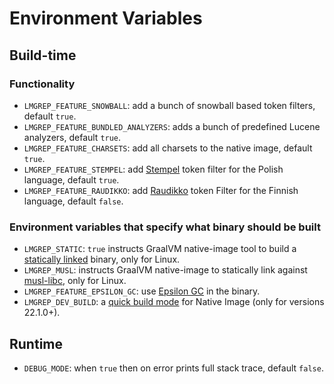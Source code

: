 # Environment Variables

## Build-time

### Functionality

- `LMGREP_FEATURE_SNOWBALL`: add a bunch of snowball based token filters, default `true`.
- `LMGREP_FEATURE_BUNDLED_ANALYZERS`: adds a bunch of predefined Lucene analyzers, default `true`. 
- `LMGREP_FEATURE_CHARSETS`: add all charsets to the native image, default `true`.
- `LMGREP_FEATURE_STEMPEL`: add [Stempel](https://lucene.apache.org/core/6_6_0/analyzers-stempel/org/apache/lucene/analysis/stempel/package-summary.html) token filter for the Polish language, default `true`.
- `LMGREP_FEATURE_RAUDIKKO`: add [Raudikko](https://github.com/EvidentSolutions/raudikko) token Filter for the Finnish language, default `false`.

### Environment variables that specify what binary should be built

- `LMGREP_STATIC`: `true` instructs GraalVM native-image tool to build a [statically linked](https://www.graalvm.org/22.0/reference-manual/native-image/StaticImages/) binary, only for Linux. 
- `LMGREP_MUSL`: instructs GraalVM native-image to statically link against [musl-libc](https://musl.libc.org/), only for Linux.
- `LMGREP_FEATURE_EPSILON_GC`: use [Epsilon GC](https://www.graalvm.org/22.0/reference-manual/native-image/MemoryManagement/) in the binary.
- `LMGREP_DEV_BUILD`: a [quick build mode](https://www.graalvm.org/release-notes/22_1/#native-image) for Native Image (only for versions 22.1.0+).
## Runtime

- `DEBUG_MODE`: when `true` then on error prints full stack trace, default `false`.
